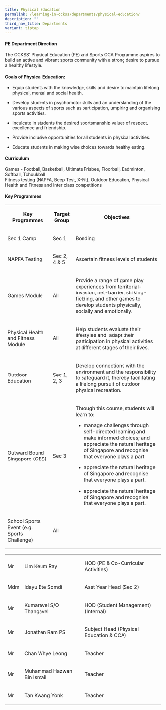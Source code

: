 ```yaml
---
title: Physical Education
permalink: /learning-in-cckss/departments/physical-education/
description: ""
third_nav_title: Departments
variant: tiptap
---
```

<h4><strong>PE Department Direction</strong></h4>
<p>The CCKSS’ Physical Education (PE) and Sports CCA Programme aspires to
build an active and vibrant sports community with a strong desire to pursue
a healthy lifestyle.</p>
<h4><strong>Goals of Physical Education:</strong></h4>
<ul data-tight="true" class="tight">
<li>
<p>Equip students with the knowledge, skills and desire to maintain lifelong
physical, mental and social health.</p>
</li>
<li>
<p>Develop students in psychomotor skills and an understanding of the various
aspects of sports such as participation, umpiring and organising sports
activities.</p>
</li>
<li>
<p>Inculcate in students the desired sportsmanship values of respect, excellence
and friendship.</p>
</li>
<li>
<p>Provide inclusive opportunities for all students in physical activities.</p>
</li>
<li>
<p>Educate students in making wise choices towards healthy eating.</p>
</li>
</ul>
<h4><strong>Curriculum</strong></h4>
<p>Games - Football, Basketball, Ultimate Frisbee, Floorball, Badminton,
Softball, Tchoukball
<br>Fitness testing (NAPFA, Beep Test, X-Fit), Outdoor Education, Physical
Health and Fitness and Inter class competitions</p>
<h4><strong>Key Programmes</strong></h4>
<p></p>
<table style="minWidth: 75px">
<colgroup>
<col>
<col>
<col>
</colgroup>
<tbody>
<tr>
<th rowspan="1" colspan="1">
<p>Key Programmes</p>
</th>
<th rowspan="1" colspan="1">
<p>Target Group</p>
</th>
<th rowspan="1" colspan="1">
<p>Objectives</p>
</th>
</tr>
<tr>
<td rowspan="1" colspan="1">
<p>Sec 1 Camp</p>
</td>
<td rowspan="1" colspan="1">
<p>Sec 1</p>
</td>
<td rowspan="1" colspan="1">
<p>Bonding</p>
</td>
</tr>
<tr>
<td rowspan="1" colspan="1">
<p>NAPFA Testing</p>
</td>
<td rowspan="1" colspan="1">
<p>Sec 2, 4 &amp; 5</p>
</td>
<td rowspan="1" colspan="1">
<p>Ascertain fitness levels of students</p>
</td>
</tr>
<tr>
<td rowspan="1" colspan="1">
<p>Games Module</p>
</td>
<td rowspan="1" colspan="1">
<p>All</p>
</td>
<td rowspan="1" colspan="1">
<p>Provide a range of game play experiences from territorial-invasion, net-barrier,
striking-fielding, and other games to develop students physically, socially
and emotionally.</p>
</td>
</tr>
<tr>
<td rowspan="1" colspan="1">
<p>Physical Health and Fitness Module</p>
</td>
<td rowspan="1" colspan="1">
<p>All</p>
</td>
<td rowspan="1" colspan="1">
<p>Help students evaluate their lifestyles and&nbsp; adapt their participation
in physical activities at different stages of their lives.</p>
</td>
</tr>
<tr>
<td rowspan="1" colspan="1">
<p>Outdoor Education</p>
</td>
<td rowspan="1" colspan="1">
<p>Sec 1, 2, 3</p>
</td>
<td rowspan="1" colspan="1">
<p>Develop connections with the environment and the responsibility to safeguard
it, thereby facilitating a lifelong pursuit of outdoor physical recreation.</p>
</td>
</tr>
<tr>
<td rowspan="1" colspan="1">
<p>Outward Bound Singapore (OBS)</p>
</td>
<td rowspan="1" colspan="1">
<p>Sec 3</p>
</td>
<td rowspan="1" colspan="1">
<p>Through this course, students will learn to:</p>
<ul data-tight="true" class="tight">
<li>
<p>manage challenges through self-directed learning and make informed choices;
and appreciate the natural heritage of Singapore and recognise that everyone
plays a part</p>
</li>
<li>
<p>appreciate the natural heritage of Singapore and recognise that everyone
plays a part.</p>
</li>
<li>
<p><a rel="noopener noreferrer nofollow" target="_blank">appreciate the natural heritage of Singapore and recognise that everyone plays a part.</a>
</p>
</li>
</ul>
</td>
</tr>
<tr>
<td rowspan="1" colspan="1">
<p>School Sports Event (e.g. Sports Challenge)</p>
</td>
<td rowspan="1" colspan="1">
<p>All</p>
</td>
<td rowspan="1" colspan="1">
<p></p>
</td>
</tr>
</tbody>
</table>
<table style="minWidth: 75px">
<colgroup>
<col>
<col>
<col>
</colgroup>
<tbody>
<tr>
<td rowspan="1" colspan="1">
<p>Mr</p>
</td>
<td rowspan="1" colspan="1">
<p>Lim Keum Ray</p>
</td>
<td rowspan="1" colspan="1">
<p>HOD (PE &amp; Co-Curricular Activities)</p>
</td>
</tr>
<tr>
<td rowspan="1" colspan="1">
<p>Mdm</p>
</td>
<td rowspan="1" colspan="1">
<p>Idayu Bte Somdi</p>
</td>
<td rowspan="1" colspan="1">
<p>Asst Year Head (Sec 2)</p>
</td>
</tr>
<tr>
<td rowspan="1" colspan="1">
<p>Mr</p>
</td>
<td rowspan="1" colspan="1">
<p>Kumaravel S/O Thangavel</p>
</td>
<td rowspan="1" colspan="1">
<p>HOD (Student Management) (Internal)</p>
</td>
</tr>
<tr>
<td rowspan="1" colspan="1">
<p>Mr</p>
</td>
<td rowspan="1" colspan="1">
<p>Jonathan Ram PS</p>
</td>
<td rowspan="1" colspan="1">
<p>Subject Head (Physical Education &amp; CCA)</p>
</td>
</tr>
<tr>
<td rowspan="1" colspan="1">
<p>Mr</p>
</td>
<td rowspan="1" colspan="1">
<p>Chan Whye Leong</p>
</td>
<td rowspan="1" colspan="1">
<p>Teacher</p>
</td>
</tr>
<tr>
<td rowspan="1" colspan="1">
<p>Mr</p>
</td>
<td rowspan="1" colspan="1">
<p>Muhammad Hazwan Bin Ismail</p>
</td>
<td rowspan="1" colspan="1">
<p>Teacher</p>
</td>
</tr>
<tr>
<td rowspan="1" colspan="1">
<p>Mr</p>
</td>
<td rowspan="1" colspan="1">
<p>Tan Kwang Yonk</p>
</td>
<td rowspan="1" colspan="1">
<p>Teacher</p>
</td>
</tr>
</tbody>
</table>
<p></p>